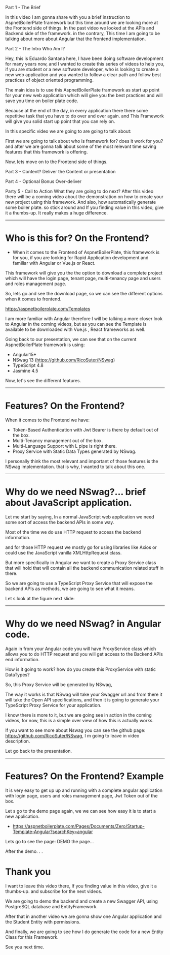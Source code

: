 Part 1 - The Brief

In this video I am gonna share with you a brief instruction to AspnetBoilerPlate framework but this time around we are looking more at the Frontend side of things.
In the past video we looked at the APIs and Backend side of the framework. in the contrary, This time I am going to be talking about more about Angular that the frontend implementation.

Part 2 - The Intro Who Am I?

Hey, this is Eduardo Santana here, I have been doing software development for many years now, and I wanted to create this series of videos to help you, if you are student or a new software developer, who is looking to create a new web application and you wanted to follow a clear path and follow best practices of object oriented programming.

The main idea is to use this AspnetBoilerPlate framework as start up point for your new web application which will give you the best practices and will save you time on boiler plate code.

Because at the end of the day, in every application there there some repetitive task that you have to do over and over again. and This Framework will give you solid start up point that you can rely on.

In this specific video we are going to are going to talk about:

First we are going to talk about who is framework for? does it work for you? and after we are gonna talk about some of the most relevant time saving features that this framework is offering.

Now, lets move on to the Frontend side of things.

Part 3 - Content?
Deliver the Content or presentation

Part 4 - Optional Bonus
Over-deliver

Party 5 - Call to Action
What they are going to do next?
After this video there will be a coming video about the demonstration on how to create your new project using this framework.
And also, how automatically generate some boiler plate. so stick around and If you finding value in this video, give it a thumbs-up. It really makes a huge difference.

---

# Who is this for? On the Frontend?

- When it comes to the Frontend of AspnetBoilerPlate, this framework is for you, if you are looking for Rapid Application development and familiar with Angular or Vue.js or React.

This framework will give you the the option to download a complete project which will have the login page, tenant page, multi-tenancy page and users and roles management page.

So, lets go and see the download page, so we can see the different options when it comes to frontend.

https://aspnetboilerplate.com/Templates

I am more familiar with Angular therefore I will be talking a more closer look to Angular in the coming videos, but as you can see the Template is available to be downloaded with Vue.js , React frameworks as well.

Going back to our presentation, we can see that on the current AspnetBoilerPlate framework is using:

- Angular15+
- NSwag 13 (https://github.com/RicoSuter/NSwag)
- TypeScript 4.8
- Jasmine 4.5

Now, let's see the different features.

---

# Features? On the Frontend?

When it comes to the Frontend we have:

- Token-Based Authentication with Jwt Bearer is there by default out of the box.
- Multi-Tenancy management out of the box.
- Multi-Language Support with L pipe is right there.
- Proxy Service with Static Data Types generated by NSwag.

I personally think the most relevant and important of those features is the NSwag implementation. that is why, I wanted to talk about this one.

---

# Why do we need NSwag?... brief about JavaScript application.

Let me start by saying, In a normal JavaScript web application we need some sort of access the backend APIs in some way.

Most of the time we do use HTTP request to access the backend information.

and for those HTTP request we mostly go for using libraries like Axios or could use the JavaScript vanilla XMLHttpRequest class.

But more specifically in Angular we want to create a Proxy Service class that will hold that will contain all the backend communication related stuff in there.

So we are going to use a TypeScript Proxy Service that will expose the backend APIs as methods, we are going to see what it means.

Let s look at the figure next slide:

---

# Why do we need NSwag? in Angular code.

Again in from your Angular code you will have ProxyService class which allows you to do HTTP request and you will get access to the Backend APIs end information.

How is it going to work? how do you create this ProxyService with static DataTypes?

So, this Proxy Service will be generated by NSwag,

The way it works is that NSwag will take your Swagger url and from there it will take the Open API specifications, and then it is going to generate your TypeScript Proxy Service for your application.

I know there is more to it, but we are going see in action in the coming videos, for now, this is a simple over view of how this is actually works.

If you want to see more about Nswag you can see the github page: https://github.com/RicoSuter/NSwag, I m going to leave in video description.

Let go back to the presentation.

---

# Features? On the Frontend? Example

It is very easy to get up up and running with a complete angular application with login page, users and roles management page, Jwt Token out of the box.

Let s go to the demo page again, we we can see how easy it is to start a new application.

- https://aspnetboilerplate.com/Pages/Documents/Zero/Startup-Template-Angular?searchKey=angular

Lets go to see the page: DEMO the page...

After the demo. . .

# Thank you

I want to leave this video there, If you finding value in this video, give it a thumbs-up. and subscribe for the next videos.

We are going to demo the backend and create a new Swagger API, using PostgreSQL database and EntityFramework.

After that in another video we are gonna show one Angular application and the Student Entity with permissions.

And finally, we are going to see how I do generate the code for a new Entity Class for this Framework.

See you next time.
